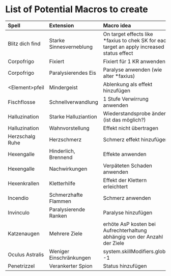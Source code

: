 # List of Potential Macros to create

| Spell            | Extension               | Macro idea                                                                                 |
|:-----------------|:------------------------|:-------------------------------------------------------------------------------------------|
| Blitz dich find  | Starke Sinnesverneblung | On target effects like *faxius to chek SK for each target an apply increased status effect |
| Corpofrigo       | Fixiert                 | Fixiert für 1 KR anwenden                                                                  |
| Corpofrigo       | Paralysierendes Eis     | Paralyse anwenden (wie alter *faxius)                                                      |
| \<Element\>pfeil | Mindergeist             | Ablenkung als effekt hinzufügen                                                            |
| Fischflosse      | Schnellverwandlung      | 1 Stufe Verwirrung anwenden                                                                |
| Halluzination    | Starke Halluziantion    | Wiederstandsprobe ändern (ist das möglich?)                                                |
| Halluzination    | Wahnvorstellung         | Effekt nicht übertragen                                                                    |
| Herzschalg Ruhe  | Herzschmerz             | Schmerz effekt hinzufügen                                                                  |
| Hexengalle       | Hinderlich, Brennend    | Effekte anwenden                                                                           |
| Hexengalle       | Nachwirkungen           | Verpäteten Schaden anwenden                                                                |
| Hexenkrallen     | Kletterhilfe            | Effekt der Klettern erleichtert                                                            |
| Incendio         | Schmerzhafte Flammen    | Schmerz anwenden                                                                           |
| Invinculo        | Paralysierende Ranken   | Paralyse hinzufügen                                                                        |
| Katzenaugen      | Mehrere Ziele           | erhöte AsP kosten bei Aufrechterhaltung abhängig von der Anzahl der Ziele                  |
| Oculus Astralis  | Weniger Einschränkungen | system.skillModifiers.global -1                                                            |
| Penetrizzel      | Verankerter Spion       | Status hinzufügen                                                                          |  